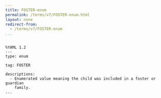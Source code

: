 ```yaml
---
title: FOSTER-enum
permalink: /terms/v7/FOSTER-enum.html
layout: none
redirect-from:
  - /terms/v7/FOSTER-enum
...
```


```

%YAML 1.2
---
type: enum

tag: FOSTER

descriptions:
  - Enumerated value meaning the child was included in a foster or guardian
    family.
...

```